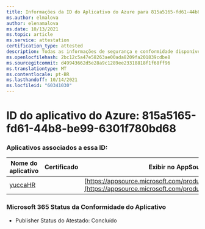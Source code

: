 ```yaml
---
title: Informações da ID do Aplicativo do Azure para 815a5165-fd61-44b8-be99-6301f780bd68
ms.author: elmalova
author: elenamalova
ms.date: 10/13/2021
ms.topic: article
ms.service: attestation
certification_type: attested
description: Todas as informações de segurança e conformidade disponíveis para 815a5165-fd61-44b8-be99-6301f780bd68.
ms.openlocfilehash: 2bc12c5a47e58263ae00ada8209fa201839cdbe8
ms.sourcegitcommit: d49943662d5e28a9c1289ee23318818f1f68ff96
ms.translationtype: MT
ms.contentlocale: pt-BR
ms.lasthandoff: 10/14/2021
ms.locfileid: "60341030"
---
```

# <a name="azure-app-id-815a5165-fd61-44b8-be99-6301f780bd68"></a>ID do aplicativo do Azure: 815a5165-fd61-44b8-be99-6301f780bd68


### <a name="apps-associated-with-this-id"></a>Aplicativos associados a essa ID:
| **Nome do aplicativo** | **Certificado** | **Exibir no AppSource** |
|--------------|---------------|-----------------------|
| [yuccaHR](https://docs.microsoft.com/microsoft-365-app-certification/forward/WA200003242) |  | [https://appsource.microsoft.com/product/office/WA200003242](https://appsource.microsoft.com/product/office/WA200003242) |

### <a name="microsoft-365-app-compliance-status"></a>Microsoft 365 Status da Conformidade do Aplicativo
- Publisher Status do Atestado: Concluído

